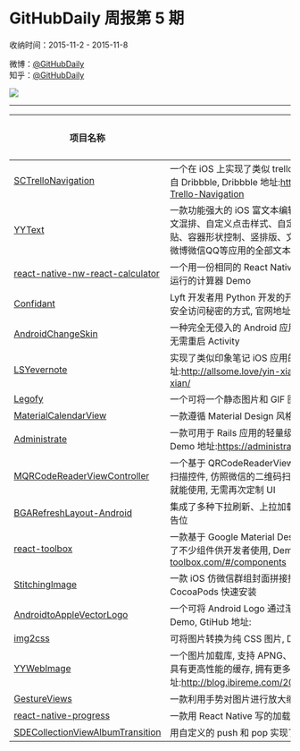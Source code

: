 # GitHubDaily 周报第 5 期

收纳时间：2015-11-2 - 2015-11-8

微博：[@GitHubDaily](https://weibo.com/GitHubDaily)    
知乎：[@GitHubDaily](https://www.zhihu.com/people/githubdaily)

![](https://raw.githubusercontent.com/GitHubDaily/GitHubDaily/master/assets/weixin.png)

---

项目名称 | 项目描述 | 示例图 | 微博
--- | --- | --- | ---
[SCTrelloNavigation](https://github.com/SergioChan/SCTrelloNavigation) | 一个在 iOS 上实现了类似 trello 的导航动效控件的 Demo, 创作灵感来自 Dribbble, Dribbble 地址:https://dribbble.com/shots/2114816-Trello-Navigation | ![](http://ww2.sinaimg.cn/large/006fiYtfjw1extcppqa84g308w0fsnpe.gif) | [![](https://raw.githubusercontent.com/GitHubDaily/GitHubDaily/master/assets/sina_logo.png)](https://weibo.com/5722964389/D2UYR9wF8)
[YYText](https://github.com/ibireme/YYText) | 一款功能强大的 iOS 富文本编辑与显示框架, 支持异步排版与渲染、图文混排、自定义点击样式、自定义键盘、表情解析与输入、图片复制粘贴、容器形状控制、竖排版、文本变形、Markdown 等功能, 能够实现微博微信QQ等应用的全部文本需求 | ![](http://ww2.sinaimg.cn/large/006fiYtfjw1exqj0ywr9ug30c80lr0tn.gif) | [![](https://raw.githubusercontent.com/GitHubDaily/GitHubDaily/master/assets/sina_logo.png)](https://weibo.com/5722964389/D2NbPCnzz)
[react-native-nw-react-calculator](https://github.com/benoitvallon/react-native-nw-react-calculator) | 一个用一份相同的 React Native 代码, 支持同时在桌面, 手机, 浏览器端运行的计算器 Demo | ![](http://ww1.sinaimg.cn/large/006fiYtfgw1exrhxi21ewj30dj0m90u3.jpg) | [![](https://raw.githubusercontent.com/GitHubDaily/GitHubDaily/master/assets/sina_logo.png)](https://weibo.com/5722964389/D2LiW6XU0)
[Confidant](https://github.com/lyft/confidant) |  Lyft 开发者用 Python 开发的开源秘密管理服务, 提供用户友好的存储和安全访问秘密的方式, 官网地址:http://lyft.github.io/confidant/ | ![](http://ww2.sinaimg.cn/large/006fiYtfgw1exrhj3zyp3j31kw11343g.jpg) | [![](https://raw.githubusercontent.com/GitHubDaily/GitHubDaily/master/assets/sina_logo.png)](https://weibo.com/5722964389/D2Ia6nxMI)
[AndroidChangeSkin](https://github.com/hongyangAndroid/AndroidChangeSkin) | 一种完全无侵入的 Android 应用换肤方式，支持插件式和应用内换肤，无需重启 Activity | ![](http://ww4.sinaimg.cn/large/006fiYtfjw1exqjcy59eag30da0isb29.gif) | [![](https://raw.githubusercontent.com/GitHubDaily/GitHubDaily/master/assets/sina_logo.png)](https://weibo.com/5722964389/D2DLl8sdQ)
[LSYevernote](https://github.com/allsome/LSYevernote) | 实现了类似印象笔记 iOS 应用的交互动画效果, 文章地址:http://allsome.love/yin-xiang-bi-ji-jiao-hu-xiao-guo-de-shi-xian/ | ![](http://ww1.sinaimg.cn/large/006fiYtfjw1exqivd3w5mg30710ciay7.gif) | [![](https://raw.githubusercontent.com/GitHubDaily/GitHubDaily/master/assets/sina_logo.png)](https://weibo.com/5722964389/D2BNzgKeN)
[Legofy](https://github.com/JuanPotato/Legofy) | 一个可将一个静态图片和 GIF 图转换成 LEGO 风格的 Python 程序 | ![](http://ww2.sinaimg.cn/large/006fiYtfjw1exqihl2o90j30b30gnaat.jpg) | [![](https://raw.githubusercontent.com/GitHubDaily/GitHubDaily/master/assets/sina_logo.png)](https://weibo.com/5722964389/D2yEJxXKJ)
[MaterialCalendarView](https://github.com/SAMSistemas/MaterialCalendarView) | 一款遵循 Material Design 风格的 Android 日历 | ![](http://ww4.sinaimg.cn/large/006fiYtfgw1exnx8n2jy8j31980qo7aj.jpg) | [![](https://raw.githubusercontent.com/GitHubDaily/GitHubDaily/master/assets/sina_logo.png)](https://weibo.com/5722964389/D2uLe60i9)
[Administrate](https://github.com/thoughtbot/administrate) | 一款可用于 Rails 应用的轻量级管理面板, Demo 应用部署在 Heroku 上, Demo 地址:https://administrate-prototype.herokuapp.com/admin/ | ![](http://ww2.sinaimg.cn/large/006fiYtfgw1expaymqi3hj30zh10balq.jpg) | [![](https://raw.githubusercontent.com/GitHubDaily/GitHubDaily/master/assets/sina_logo.png)](https://weibo.com/5722964389/D2shNkqWD)
[MQRCodeReaderViewController](https://github.com/zhengjinghua/MQRCodeReaderViewController) | 一个基于 QRCodeReaderViewController 进行二次开发的 iOS 二维码扫描控件, 仿照微信的二维码扫描器对界面风格进行美化, 直接加入项目就能使用, 无需再次定制 UI | ![](http://ww1.sinaimg.cn/large/006fiYtfjw1exoocxpr5ig309f0gbdtu.gif) | [![](https://raw.githubusercontent.com/GitHubDaily/GitHubDaily/master/assets/sina_logo.png)](https://weibo.com/5722964389/D2pvhEgfo)
[BGARefreshLayout-Android](https://github.com/bingoogolapple/BGARefreshLayout-Android) | 集成了多种下拉刷新、上拉加载更多等动画效果, 支持配置自定义头部广告位 | ![](http://ww1.sinaimg.cn/large/006fiYtfgw1exnx55zzr8g309o0h7qv9.gif) | [![](https://raw.githubusercontent.com/GitHubDaily/GitHubDaily/master/assets/sina_logo.png)](https://weibo.com/5722964389/D2lkJh0uF)
[react-toolbox](https://github.com/react-toolbox/react-toolbox) | 一款基于 Google Material Design 风格设计的 React 组件工具箱, 提供了不少组件供开发者使用, Demo 地址:http://react-toolbox.com/#/components | ![](http://ww4.sinaimg.cn/large/006fiYtfgw1exnwrfo42yj31740s4n4w.jpg) | [![](https://raw.githubusercontent.com/GitHubDaily/GitHubDaily/master/assets/sina_logo.png)](https://weibo.com/5722964389/D2iTJrh4F)
[StitchingImage](https://github.com/zhengjinghua/StitchingImage) | 一款 iOS 仿微信群组封面拼接控件, 直接拖进项目即可使用, 支持 CocoaPods 快速安装 | ![](http://ww3.sinaimg.cn/large/006fiYtfjw1exoo4u8c2oj30bx0fkaby.jpg) | [![](https://raw.githubusercontent.com/GitHubDaily/GitHubDaily/master/assets/sina_logo.png)](https://weibo.com/5722964389/D2g2iBsGB)
[AndroidtoAppleVectorLogo](https://github.com/lewismcgeary/AndroidtoAppleVectorLogo) | 一个可将 Android Logo 通过渐变动画效果转换为 Apple Logo 的小 Demo, GtiHub 地址: | ![](http://ww4.sinaimg.cn/large/006fiYtfgw1exnx17zibdg30dc0dcnpe.gif) | [![](https://raw.githubusercontent.com/GitHubDaily/GitHubDaily/master/assets/sina_logo.png)](https://weibo.com/5722964389/D2bUeovp7)
[img2css](https://github.com/javierbyte/img2css) | 可将图片转换为纯 CSS 图片, Demo 地址:http://javier.xyz/img2css/ | ![](http://ww4.sinaimg.cn/large/006fiYtfgw1exnwlrr10fj30b10b6gmy.jpg) | [![](https://raw.githubusercontent.com/GitHubDaily/GitHubDaily/master/assets/sina_logo.png)](https://weibo.com/5722964389/D29NrvhAj)
[YYWebImage](https://github.com/ibireme/YYWebImage/) | 一个图片加载库, 支持 APNG、WebP、GIF 播放, 支持渐进式图片加载, 具有更高性能的缓存, 拥有更多图像处理方法, 文章地址:http://blog.ibireme.com/2015/11/02/mobile_image_benchmark/ | ![](http://ww2.sinaimg.cn/large/006fiYtfjw1exmiktcpgog308w06se81.gif) | [![](https://raw.githubusercontent.com/GitHubDaily/GitHubDaily/master/assets/sina_logo.png)](https://weibo.com/5722964389/D26LBgGsr)
[GestureViews](https://github.com/alexvasilkov/GestureViews) | 一款利用手势对图片进行放大缩小, 以及位置移动的 Android 库 | ![](http://ww2.sinaimg.cn/large/006fiYtfjw1exmit8alfsg307k0dc1l1.gif) | [![](https://raw.githubusercontent.com/GitHubDaily/GitHubDaily/master/assets/sina_logo.png)](https://weibo.com/5722964389/D223lFI0E)
[react-native-progress](https://github.com/oblador/react-native-progress) | 一款用 React Native 写的加载进度条组件, 目前仍处于完善阶段 | ![](http://ww2.sinaimg.cn/large/006fiYtfjw1exmi9z4iowg30d208ckf4.gif) | [![](https://raw.githubusercontent.com/GitHubDaily/GitHubDaily/master/assets/sina_logo.png)](https://weibo.com/5722964389/D200IaXWV)
[SDECollectionViewAlbumTransition](https://github.com/seedante/SDECollectionViewAlbumTransition) | 用自定义的 push 和 pop 实现了有趣的 iOS 相册翻开动画效果 | ![](http://ww1.sinaimg.cn/large/006fiYtfgw1exlk3a2qy5g30hs0dcx6q.gif) | [![](https://raw.githubusercontent.com/GitHubDaily/GitHubDaily/master/assets/sina_logo.png)](https://weibo.com/5722964389/D1XnWxgWF)
